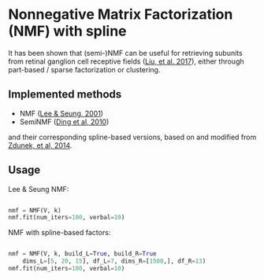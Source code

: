# Nonnegative Matrix Factorization (NMF) with spline

It has been shown that (semi-)NMF can be useful for retrieving subunits from retinal ganglion cell receptive fields ([Liu, et al. 2017](https://www.nature.com/articles/s41467-017-00156-9)), either through part-based / sparse factorization or clustering. 

## Implemented methods

* NMF ([Lee & Seung, 2001](https://papers.nips.cc/paper/1861-algorithms-for-non-negative-matrix-factorization.pdf))
* SemiNMF ([Ding et al, 2010](https://people.eecs.berkeley.edu/~jordan/papers/ding-li-jordan-pami.pdf))

and their corresponding spline-based versions, based on and modified from [Zdunek, et al, 2014](https://www.researchgate.net/profile/Rafal_Zdunek2/publication/274899525_B-Spline_Smoothing_of_Feature_Vectors_in_Nonnegative_Matrix_Factorization/links/553156010cf2f2a588ad4947/B-Spline-Smoothing-of-Feature-Vectors-in-Nonnegative-Matrix-Factorization.pdf).

## Usage

Lee & Seung NMF:

```python

nmf = NMF(V, k)
nmf.fit(num_iters=100, verbal=10)

```

NMF with spline-based factors:

```python

nmf = NMF(V, k, build_L=True, build_R=True
	dims_L=[5, 20, 15], df_L=7, dims_R=[1500,], df_R=13)
nmf.fit(num_iters=100, verbal=10)

```
